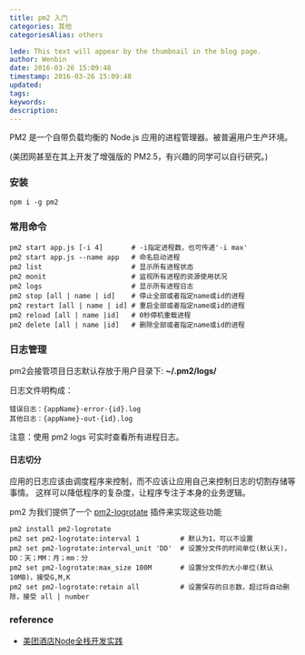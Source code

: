 ```yaml
---
title: pm2 入门
categories: 其他
categoriesAlias: others

lede: This text will appear by the thumbnail in the blog page.
author: Wenbin
date: 2016-03-26 15:09:48
timestamp: 2016-03-26 15:09:48
updated:
tags:
keywords:
description:
---
```


PM2 是一个自带负载均衡的 Node.js 应用的进程管理器。被普遍用户生产环境。

(美团网甚至在其上开发了增强版的 PM2.5，有兴趣的同学可以自行研究。)

### 安装

```shell
npm i -g pm2
```

### 常用命令

```shell
pm2 start app.js [-i 4]       # -i指定进程数，也可传递'-i max'
pm2 start app.js --name app   # 命名启动进程
pm2 list                      # 显示所有进程状态
pm2 monit                     # 监视所有进程的资源使用状况
pm2 logs                      # 显示所有进程日志
pm2 stop [all | name | id]    # 停止全部或者指定name或id的进程
pm2 restart [all | name | id] # 重启全部或者指定name或id的进程
pm2 reload [all | name |id]   # 0秒停机重载进程
pm2 delete [all | name |id]   # 删除全部或者指定name或id的进程
```


### 日志管理

pm2会接管项目日志默认存放于用户目录下: **~/.pm2/logs/**

日志文件明构成：

```shell
错误日志：{appName}-error-{id}.log
其他日志：{appName}-out-{id}.log
```
注意：使用 pm2 logs 可实时查看所有进程日志。

#### 日志切分

应用的日志应该由调度程序来控制，而不应该让应用自己来控制日志的切割存储等事情。
这样可以降低程序的复杂度，让程序专注于本身的业务逻辑。

pm2 为我们提供了一个 [pm2-logrotate](https://github.com/pm2-hive/pm2-logrotate) 插件来实现这些功能

```shell
pm2 install pm2-logrotate
pm2 set pm2-logrotate:interval 1          # 默认为1，可以不设置
pm2 set pm2-logrotate:interval_unit 'DD'  # 设置分文件的时间单位(默认天)，DD：天；MM：月；mm：分
pm2 set pm2-logrotate:max_size 100M       # 设置分文件的大小单位(默认10MB)，接受G,M,K
pm2 set pm2-logrotate:retain all          # 设置保存的日志数，超过将自动删除，接受 all | number
```

### reference

- [美团酒店Node全栈开发实践](http://tech.meituan.com/node-fullstack-development-practice.html)
